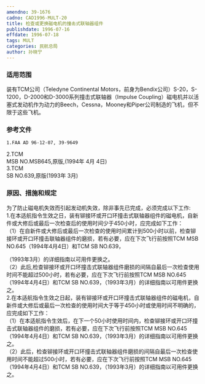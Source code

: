 ```yaml
---
amendno: 39-1676  
cadno: CAD1996-MULT-20  
title: 检查或更换磁电机的撞击式联轴器组件  
publishdate: 1996-07-16  
effdate: 1996-07-18  
tags: MULT  
categories: 民航总局  
author: 孙晓宁  
---
```

  
### 适用范围  
装有TCM公司（Teledyne Continental Motors，前身为Bendix公司）S-20，S-1200，D-2000和D-3000系列撞击式联轴器（Impulse Coupling）磁电机并以活塞式发动机作为动力的Beech，Cessna，Mooney和Piper公司制造的飞机，但不限于这些飞机。  
  
<!--more-->  
### 参考文件  
    1.FAA AD 96-12-07, 39-9649  
2.TCM  
MSB NO.MSB645,原版,(1994年 4月 4日)  
3.TCM  
SB NO.639,原版(1993年 3月)  
  
### 原因、措施和规定  
为了防止磁电机失效而引起发动机失效，除非事先已完成，必须完成以下工作:  
    1.在本适航指令生效之日，装有铆接环或开口环撞击式联轴器组件的磁电机，自新件或大修后或最后一次检查后的使用时间少于450小时，应完成如下工作：  
（1）在自新件或大修后或最后一次检查的使用时间累计到500小时以前，检查铆接环或开口环撞击联轴器组件的磨损，若有必要，应在下次飞行前按照TCM MSB NO.645（1994年4月4日）和TCM SB NO.639，  
      
（1993年3月）的详细指南以可用件更换之。  
    （2）此后,检查铆接环或开口环撞击式联轴器组件磨损的间隔自最后一次检查使用时间不能超过500小时，若有必要，应在下次飞行前按照TCM MSB NO.645（1994年4月4日）和TCM SB NO.639，（1993年3月）的详细指南以可用件更换之。  
    2.在本适航指令生效之日起，装有铆接环或开口环撞击式联轴器组件的磁电机，自新件或大修后或最后一次检查的使用时间大于等于450小时或使用时间不明确的，应完成如下工作：  
    （1）在本适航指令生效后，在下一个50小时使用时间内，检查铆接环或开口环撞击式联轴器组件的磨损，若有必要，应在下次飞行前按照TCM MSB NO.645（1994年4月4日）和TCM SB NO.639，（1993年3月）的详细指南以可用件更换之。  
    （2）此后，检查铆接环或开口环撞击式联轴器组件磨损的间隔自最后一次检查使用时间不能超过500小时，若有必要，应在下次飞行前按照TCM MSB NO.645（1994年4月4日）和TCM SB NO.639，（1993年3月）的详细指南以可用件更换之。  
  
